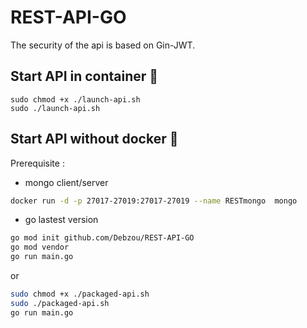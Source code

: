 # REST-API-GO

The security of the api is based on Gin-JWT.

## Start API in container :whale:

```
sudo chmod +x ./launch-api.sh
sudo ./launch-api.sh
```

## Start API without docker :space_invader:

Prerequisite : 
- mongo client/server 

```sh
docker run -d -p 27017-27019:27017-27019 --name RESTmongo  mongo
```

- go lastest version


```sh
go mod init github.com/Debzou/REST-API-GO
go mod vendor
go run main.go
```

or 

```sh
sudo chmod +x ./packaged-api.sh
sudo ./packaged-api.sh
go run main.go
```

